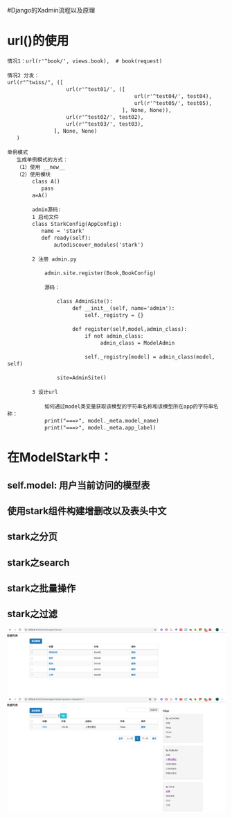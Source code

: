 #Django的Xadmin流程以及原理
# url()的使用

    情况1：url(r'^book/', views.book),  # book(request)

    情况2 分发：
    url(r"^twiss/", ([
                       url(r'^test01/', ([
                                             url(r'^test04/', test04),
                                             url(r'^test05/', test05),
                                         ], None, None)),
                       url(r'^test02/', test02),
                       url(r'^test03/', test03),
                   ], None, None)
       )

    单例模式
       生成单例模式的方式：
       （1）使用 __new__
       （2）使用模块
            class A()
               pass
            a=A()

            admin源码:
            1 启动文件
            class StarkConfig(AppConfig):
               name = 'stark'
               def ready(self):
                   autodiscover_modules('stark')

            2 注册 admin.py

                admin.site.register(Book,BookConfig)

                源码：

                    class AdminSite():
                         def __init__(self, name='admin'):
                             self._registry = {}

                         def register(self,model,admin_class):
                             if not admin_class:
                                  admin_class = ModelAdmin

                             self._registry[model] = admin_class(model, self)

                    site=AdminSite()

            3 设计url

                如何通过model类变量获取该模型的字符串名称和该模型所在app的字符串名称：
                print("===>", model._meta.model_name)
                print("===>", model._meta.app_label)

# 在ModelStark中：
## self.model: 用户当前访问的模型表
## 使用stark组件构建增删改以及表头中文
## stark之分页
## stark之search
## stark之批量操作
## stark之过滤

![Image](https://github.com/HQCfly/XadminDemo/blob/master/img-folder/starkedit.png)
![Image](https://github.com/HQCfly/XadminDemo/blob/master/img-folder/filter.png)